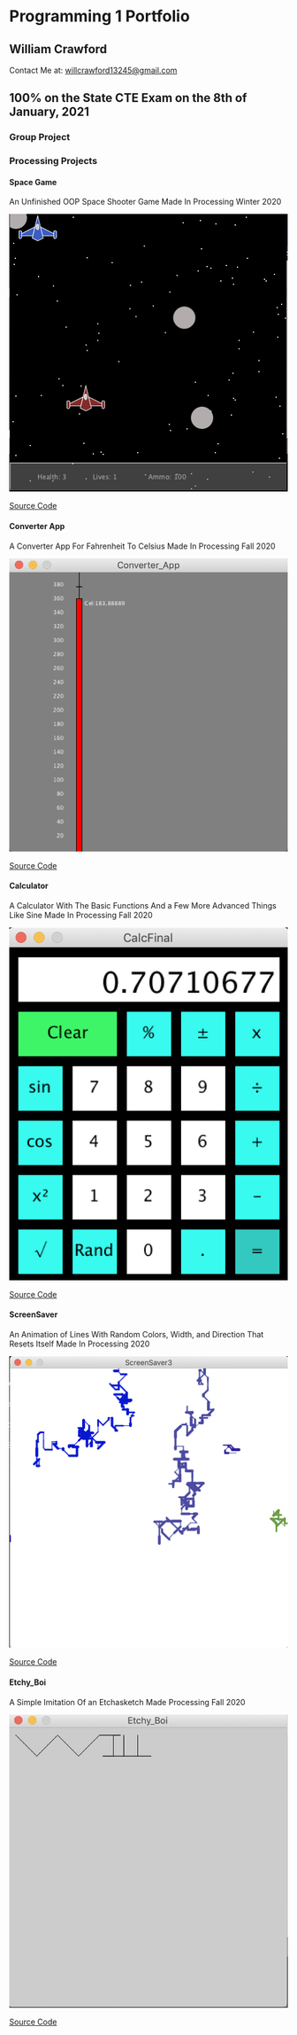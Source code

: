 # Programming 1 Portfolio 

## William Crawford 

Contact Me at: willcrawford13245@gmail.com

## 100% on the State CTE Exam on the 8th of January, 2021

### Group Project

### Processing Projects


#### Space Game

An Unfinished OOP Space Shooter Game Made In Processing Winter 2020

![Space Game Image](https://github.com/9701836/programmingB4/blob/gh-pages/images/Space%20Game.png?raw=true)

[Source Code](https://github.com/9701836/programmingB4/tree/gh-pages/src/Space_boi "Source Code")

#### Converter App

A Converter App For Fahrenheit To Celsius Made In Processing Fall 2020

![Converter App Image](https://github.com/9701836/programmingB4/blob/gh-pages/images/Converter%20App.png?raw=true)

[Source Code](https://github.com/9701836/programmingB4/tree/gh-pages/src/Converter%20App)

#### Calculator

A Calculator With The Basic Functions And a Few More Advanced Things Like Sine Made In Processing Fall 2020

![Calculator Image](https://github.com/9701836/programmingB4/blob/gh-pages/images/Calculator.png?raw=true)

[Source Code](https://github.com/9701836/programmingB4/tree/gh-pages/src/Calculator)

#### ScreenSaver

An Animation of Lines With Random Colors, Width, and Direction That Resets Itself Made In Processing 2020

![ScreenSaver Image](https://github.com/9701836/programmingB4/blob/gh-pages/images/ScreenSaver.png?raw=true)

[Source Code](https://github.com/9701836/programmingB4/tree/gh-pages/src/ScreenSaver)

#### Etchy_Boi

A Simple Imitation Of an Etchasketch Made Processing Fall 2020

![Etchy_Boi Image](https://github.com/9701836/programmingB4/blob/gh-pages/images/Etchy_Boi.png?raw=true)

[Source Code](https://github.com/9701836/programmingB4/tree/gh-pages/src/Etchy_Boi)


